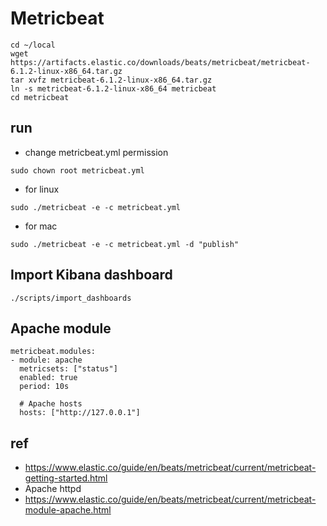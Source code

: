 # Metricbeat

```
cd ~/local
wget https://artifacts.elastic.co/downloads/beats/metricbeat/metricbeat-6.1.2-linux-x86_64.tar.gz
tar xvfz metricbeat-6.1.2-linux-x86_64.tar.gz
ln -s metricbeat-6.1.2-linux-x86_64 metricbeat
cd metricbeat
```

## run
- change metricbeat.yml permission
```
sudo chown root metricbeat.yml
```

- for linux
```
sudo ./metricbeat -e -c metricbeat.yml
```

- for mac
```
sudo ./metricbeat -e -c metricbeat.yml -d "publish"
```

## Import Kibana dashboard

```
./scripts/import_dashboards
```

## Apache module
```
metricbeat.modules:
- module: apache
  metricsets: ["status"]
  enabled: true
  period: 10s

  # Apache hosts
  hosts: ["http://127.0.0.1"]
```

## ref
- https://www.elastic.co/guide/en/beats/metricbeat/current/metricbeat-getting-started.html
- Apache httpd
- https://www.elastic.co/guide/en/beats/metricbeat/current/metricbeat-module-apache.html
